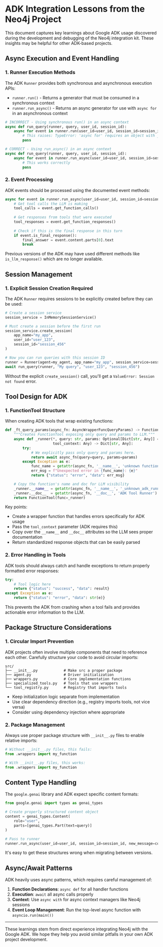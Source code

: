 # ADK Integration Lessons from the Neo4j Project

This document captures key learnings about Google ADK usage discovered during the development and debugging of the Neo4j integration kit. These insights may be helpful for other ADK-based projects.

## Async Execution and Event Handling

### 1. Runner Execution Methods

The ADK `Runner` provides both synchronous and asynchronous execution APIs:

- `runner.run()` - Returns a generator that must be consumed in a synchronous context
- `runner.run_async()` - Returns an async generator for use with `async for` in an asynchronous context

```python
# INCORRECT - Using synchronous run() in an async context
async def run_query(runner, query, user_id, session_id):
    async for event in runner.run(user_id=user_id, session_id=session_id, new_message=content):
        # This raises: TypeError: 'async for' requires an object with __aiter__ method, got generator
        pass

# CORRECT - Using run_async() in an async context
async def run_query(runner, query, user_id, session_id):
    async for event in runner.run_async(user_id=user_id, session_id=session_id, new_message=content):
        # This works correctly
        pass
```

### 2. Event Processing

ADK events should be processed using the documented event methods:

```python
async for event in runner.run_async(user_id=user_id, session_id=session_id, new_message=content):
    # Get tool calls the LLM is making
    tool_calls = event.get_function_calls()
    
    # Get responses from tools that were executed
    tool_responses = event.get_function_responses()
    
    # Check if this is the final response in this turn
    if event.is_final_response():
        final_answer = event.content.parts[0].text
        break
```

Previous versions of the ADK may have used different methods like `is_llm_response()` which are no longer available.

## Session Management

### 1. Explicit Session Creation Required

The ADK `Runner` requires sessions to be explicitly created before they can be used:

```python
# Create a session service
session_service = InMemorySessionService()

# Must create a session before the first run
session_service.create_session(
    app_name="my_app",
    user_id="user_123",
    session_id="session_456"
)

# Now you can run queries with this session ID
runner = Runner(agent=my_agent, app_name="my_app", session_service=session_service)
await run_query(runner, "My query", "user_123", "session_456")
```

Without the explicit `create_session()` call, you'll get a `ValueError: Session not found` error.

## Tool Design for ADK

### 1. FunctionTool Structure

When creating ADK tools that wrap existing functions:

```python
def _ft_query_params(async_fn: AsyncWrapperFuncQueryParams) -> FunctionTool:
    """Creates FunctionTool exposing only query and params to LLM."""
    async def _runner(*, query: str, params: Optional[Dict[str, Any]] = None,
                      tool_context: Any) -> Dict[str, Any]:
        try:
            # We explicitly pass only query and params here.
            return await async_fn(query=query, params=params)
        except Exception as e:
            func_name = getattr(async_fn, '__name__', 'unknown function')
            err_msg = f"Unexpected error in {func_name}: {e}"
            return {"status": "error", "data": err_msg}

    # Copy the function's name and doc for LLM visibility
    _runner.__name__ = getattr(async_fn, '__name__', '_unknown_adk_runner')
    _runner.__doc__  = getattr(async_fn, '__doc__', 'ADK Tool Runner')
    return FunctionTool(func=_runner)
```

Key points:
- Create a wrapper function that handles errors specifically for ADK usage
- Pass the `tool_context` parameter (ADK requires this)
- Copy over the `__name__` and `__doc__` attributes so the LLM sees proper documentation
- Return standardized response objects that can be easily parsed

### 2. Error Handling in Tools

ADK tools should always catch and handle exceptions to return properly formatted error responses:

```python
try:
    # Tool logic here
    return {"status": "success", "data": result}
except Exception as e:
    return {"status": "error", "data": str(e)}
```

This prevents the ADK from crashing when a tool fails and provides actionable error information to the LLM.

## Package Structure Considerations

### 1. Circular Import Prevention

ADK projects often involve multiple components that need to reference each other. Carefully structure your code to avoid circular imports:

```
src/
├── __init__.py            # Make src a proper package
├── agent.py               # Driver initialization 
├── wrappers.py            # Core implementation functions
├── specialized_tools.py   # Tools that use wrappers
└── tool_registry.py       # Registry that imports tools
```

- Keep initialization logic separate from implementation
- Use clear dependency direction (e.g., registry imports tools, not vice versa)
- Consider using dependency injection where appropriate

### 2. Package Management

Always use proper package structure with `__init__.py` files to enable relative imports:

```python
# Without __init__.py files, this fails:
from .wrappers import my_function

# With __init__.py files, this works:
from .wrappers import my_function
```

## Content Type Handling

The `google.genai` library and ADK expect specific content formats:

```python
from google.genai import types as genai_types

# Create properly structured content object
content = genai_types.Content(
    role="user",
    parts=[genai_types.Part(text=query)]
)

# Pass to runner
runner.run_async(user_id=user_id, session_id=session_id, new_message=content)
```

It's easy to get these structures wrong when migrating between versions.

## Async/Await Patterns

ADK heavily uses async patterns, which requires careful management of:

1. **Function Declarations**: `async def` for all handler functions
2. **Execution**: `await` all async calls properly
3. **Context**: Use `async with` for async context managers like Neo4j sessions
4. **Event Loop Management**: Run the top-level async function with `asyncio.run(main())`

---

These learnings stem from direct experience integrating Neo4j with the Google ADK. We hope they help you avoid similar pitfalls in your own ADK project development.